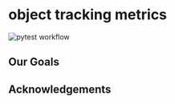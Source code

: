 # object tracking metrics

![pytest workflow](https://github.com/CassiaCai/marine_heatwaves/actions/workflows/pytest.yml/badge.svg)

## Our Goals

## Acknowledgements
